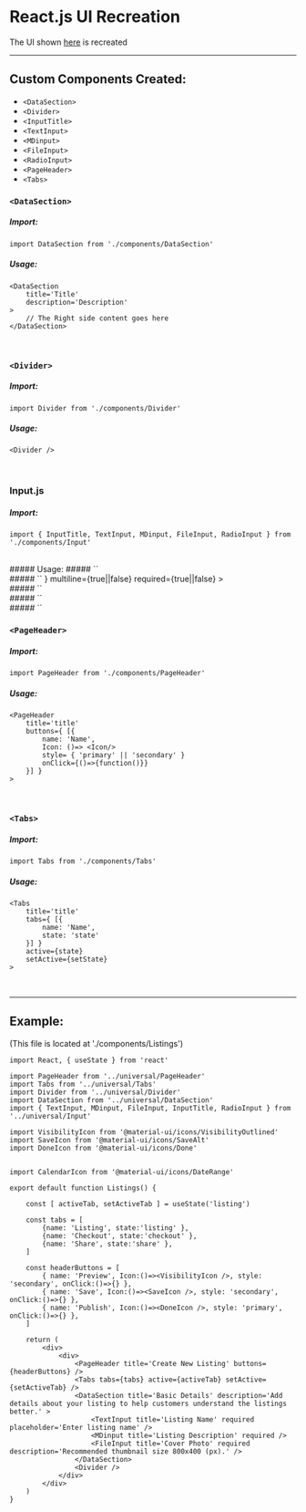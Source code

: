 # React.js UI Recreation
The UI shown [here](https://www.figma.com/file/8cXlZRkMTwV8KBN4rUk5BV/UI-Assignment-Seristo?node-id=0%3A1) is recreated

---

## Custom Components Created:

* `<DataSection>`
* `<Divider>`
* `<InputTitle>`
* `<TextInput>`
* `<MDinput>`
* `<FileInput>`
* `<RadioInput>`
* `<PageHeader>`
* `<Tabs>`

### `<DataSection>`

##### Import:
`import DataSection from './components/DataSection'`
##### Usage:
    
    <DataSection
        title='Title'
        description='Description'  
    >
        // The Right side content goes here
    </DataSection>
<br>

### `<Divider>`

##### Import:
`import Divider from './components/Divider'`
##### Usage:
    
    <Divider />
<br>

### Input.js

##### Import:
    import { InputTitle, TextInput, MDinput, FileInput, RadioInput } from './components/Input'
<br>
##### Usage:
##### `<InputTitle>`
    <InputTitle
        title='title'
        description='description'
    >
<br>
##### `<TextInput>`
    <TextInput
        title='title'
        description='description'
        placeholder='placeholder'
        Icon={()=><Icon />}
        multiline={true||false}
        required={true||false}
    >
<br>
##### `<MDinput>`
    <MDinput
        title='title'
        description='description'
    >
<br>
##### `<FileInput>`
    <FileInput
        title='title'
        description='description'
        required={true||false}
    >
<br>
##### `<RadioInput>`
    <RadioInput
        title='title'
        description='description'
        required={true||false}
    >
<br>

### `<PageHeader>`
##### Import:
`import PageHeader from './components/PageHeader'`
##### Usage:
    
    <PageHeader
        title='title'
        buttons={ [{
            name: 'Name',
            Icon: ()=> <Icon/>
            style= { 'primary' || 'secondary' }
            onClick={()=>{function()}}
        }] }
    >
<br>

### `<Tabs>`
##### Import:
`import Tabs from './components/Tabs'`
##### Usage:
    
    <Tabs
        title='title'
        tabs={ [{
            name: 'Name',
            state: 'state'
        }] }
        active={state}
        setActive={setState}
    >
<br>



---

## Example:
(This file is located at './components/Listings')

    import React, { useState } from 'react'

    import PageHeader from '../universal/PageHeader'
    import Tabs from '../universal/Tabs'
    import Divider from '../universal/Divider'
    import DataSection from '../universal/DataSection'
    import { TextInput, MDinput, FileInput, InputTitle, RadioInput } from '../universal/Input'

    import VisibilityIcon from '@material-ui/icons/VisibilityOutlined'
    import SaveIcon from '@material-ui/icons/SaveAlt'
    import DoneIcon from '@material-ui/icons/Done'


    import CalendarIcon from '@material-ui/icons/DateRange'

    export default function Listings() {

        const [ activeTab, setActiveTab ] = useState('listing')

        const tabs = [
            {name: 'Listing', state:'listing' },
            {name: 'Checkout', state:'checkout' },
            {name: 'Share', state:'share' },
        ]

        const headerButtons = [
            { name: 'Preview', Icon:()=><VisibilityIcon />, style: 'secondary', onClick:()=>{} },
            { name: 'Save', Icon:()=><SaveIcon />, style: 'secondary', onClick:()=>{} },
            { name: 'Publish', Icon:()=><DoneIcon />, style: 'primary', onClick:()=>{} },
        ]

        return (
            <div>
                <div>
                    <PageHeader title='Create New Listing' buttons={headerButtons} />
                    <Tabs tabs={tabs} active={activeTab} setActive={setActiveTab} />
                    <DataSection title='Basic Details' description='Add details about your listing to help customers understand the listings better.' >
                        <TextInput title='Listing Name' required placeholder='Enter listing name' />
                        <MDinput title='Listing Description' required />
                        <FileInput title='Cover Photo' required description='Recommended thumbnail size 800x400 (px).' />
                    </DataSection>
                    <Divider />
                </div>
            </div>
        )
    }
